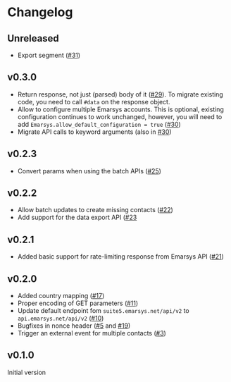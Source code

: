 # Changelog

## Unreleased

* Export segment ([#31](https://github.com/Absolventa/emarsys-rb/pull/31))

## v0.3.0

* Return response, not just (parsed) body of it ([#29](https://github.com/Absolventa/emarsys-rb/pull/29)). To migrate existing code, you need to call `#data` on the
response object.
* Allow to configure multiple Emarsys accounts. This is optional, existing configuration continues to work unchanged, however, you will need to add `Emarsys.allow_default_configuration = true` ([#30](https://github.com/Absolventa/emarsys-rb/pull/30))
* Migrate API calls to keyword arguments (also in [#30](https://github.com/Absolventa/emarsys-rb/pull/30))

## v0.2.3

* Convert params when using the batch APIs ([#25](https://github.com/Absolventa/emarsys-rb/pull/25))

## v0.2.2

* Allow batch updates to create missing contacts ([#22](https://github.com/Absolventa/emarsys-rb/pull/22))
* Add support for the data export API ([#23]((https://github.com/Absolventa/emarsys-rb/pull/23))

## v0.2.1

* Added basic support for rate-limiting response from Emarsys API ([#21](https://github.com/Absolventa/emarsys-rb/pull/21))

## v0.2.0
* Added country mapping ([#17](https://github.com/Absolventa/emarsys-rb/pull/17))
* Proper encoding of GET parameters ([#11](https://github.com/Absolventa/emarsys-rb/pull/11))
* Update default endpoint fom `suite5.emarsys.net/api/v2` to `api.emarsys.net/api/v2` ([#10](https://github.com/Absolventa/emarsys-rb/pull/10))
* Bugfixes in nonce header ([#5](https://github.com/Absolventa/emarsys-rb/pull/5) and [#19](https://github.com/Absolventa/emarsys-rb/pull/19))
* Trigger an external event for multiple contacts ([#3](https://github.com/Absolventa/emarsys-rb/pull/3))

## v0.1.0

Initial version

